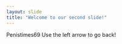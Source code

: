 ```yaml
---
layout: slide
title: "Welcome to our second slide!"
---
```

Penistimes69
Use the left arrow to go back!
